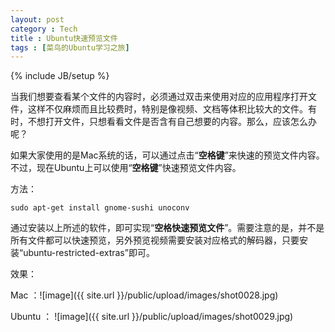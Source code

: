 ```yaml
---
layout: post
category : Tech
title : Ubuntu快速预览文件
tags : [菜鸟的Ubuntu学习之旅]
---
```

{% include JB/setup %}


当我们想要查看某个文件的内容时，必须通过双击来使用对应的应用程序打开文件，这样不仅麻烦而且比较费时，特别是像视频、文档等体积比较大的文件。有时，不想打开文件，只想看看文件是否含有自己想要的内容。那么，应该怎么办呢？

如果大家使用的是Mac系统的话，可以通过点击“**空格键**”来快速的预览文件内容。不过，现在Ubuntu上可以使用“**空格键**”快速预览文件内容。

方法：

    sudo apt-get install gnome-sushi unoconv
    
通过安装以上所述的软件，即可实现“**空格快速预览文件**”。需要注意的是，并不是所有文件都可以快速预览，另外预览视频需要安装对应格式的解码器，只要安装“ubuntu-restricted-extras”即可。

效果：

Mac ：![image]({{ site.url }}/public/upload/images/shot0028.jpg)

Ubuntu ： ![image]({{ site.url }}/public/upload/images/shot0029.jpg)